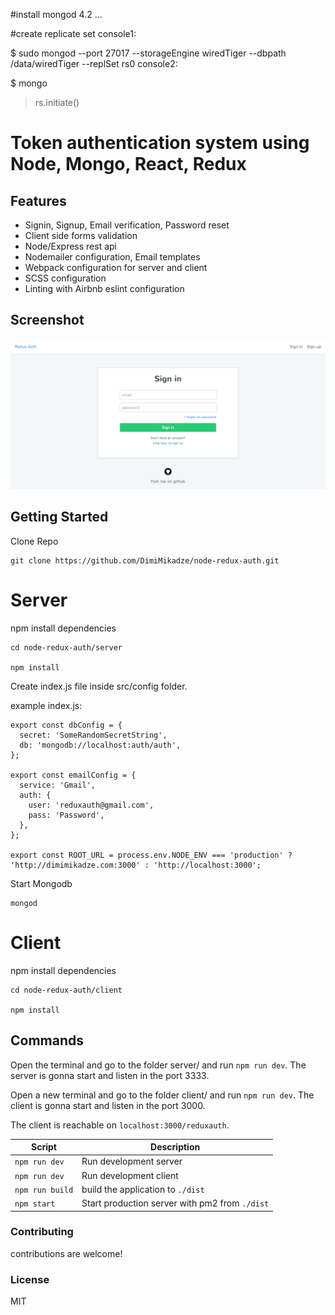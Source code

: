 #install mongod 4.2
...

#create replicate set
console1:

$ sudo mongod --port 27017 --storageEngine wiredTiger --dbpath /data/wiredTiger --replSet rs0
console2:

$ mongo
  > rs.initiate()

# Token authentication system using Node, Mongo, React, Redux

## Features

- Signin, Signup, Email verification, Password reset
- Client side forms validation
- Node/Express rest api
- Nodemailer configuration, Email templates
- Webpack configuration for server and client
- SCSS configuration
- Linting with Airbnb eslint configuration

## Screenshot

![Screenshot](/client/static/images/screenshot.png)

## Getting Started

Clone Repo

````
git clone https://github.com/DimiMikadze/node-redux-auth.git
````

# Server

npm install dependencies

````
cd node-redux-auth/server

npm install
````

Create index.js file inside src/config folder.

example index.js:

````
export const dbConfig = {
  secret: 'SomeRandomSecretString',
  db: 'mongodb://localhost:auth/auth',
};

export const emailConfig = {
  service: 'Gmail',
  auth: {
    user: 'reduxauth@gmail.com',
    pass: 'Password',
  },
};

export const ROOT_URL = process.env.NODE_ENV === 'production' ? 'http://dimimikadze.com:3000' : 'http://localhost:3000';

````

Start Mongodb

````
mongod
````

# Client

npm install dependencies

````
cd node-redux-auth/client

npm install
````

Commands
--------

Open the terminal and go to the folder server/ and run `npm run dev`. The server is gonna start and listen in the port 3333.

Open a new terminal and go to the folder client/ and run `npm run dev`. The client is gonna start and listen in the port 3000.

The client is reachable on `localhost:3000/reduxauth`.

|Script|Description|
|---|---|
|`npm run dev`| Run development server |
|`npm run dev`| Run development client |
|`npm run build`| build the application to `./dist`|
|`npm start`| Start production server with pm2 from `./dist`|

### Contributing

contributions are welcome!

### License

MIT
